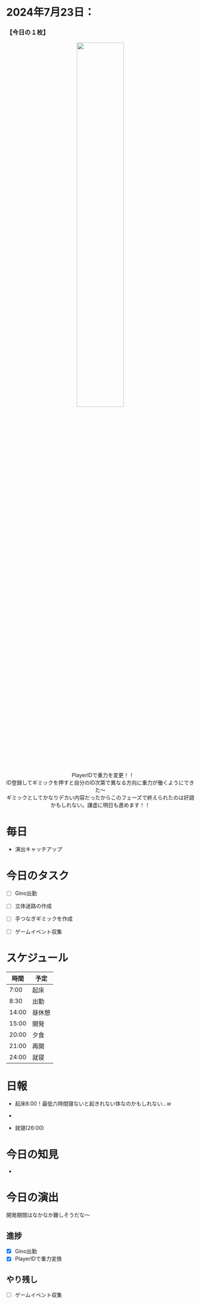# 2024年7月23日：
### 【今日の１枚】<br>
<p align="center">
  <img src="https://github.com/user-attachments/assets/851fe7cb-5547-4163-9fff-1fe2399b31fb" width = 50%><br>
 　PlayerIDで重力を変更！！<br>
   ID登録してギミックを押すと自分のID次第で異なる方向に重力が働くようにできた～<br>
  ギミックとしてかなりデカい内容だったからこのフェーズで終えられたのは好調かもしれない。謙虚に明日も進めます！！
</p>

# 毎日
- 演出キャッチアップ

# 今日のタスク
- [ ] Gino出勤
- [ ] 立体迷路の作成
- [ ] 手つなぎギミックを作成
- [ ] ゲームイベント収集


# スケジュール
| 時間 |  予定 |
|----|----|
|7:00|起床|
|8:30|出勤|
|14:00|昼休憩|
|15:00|開発|
|20:00|夕食|
|21:00|再開|
|24:00|就寝|


# 日報
- 起床8:00！最低六時間寝ないと起きれない体なのかもしれない…w

- 

- 就寝(26:00)

# 今日の知見
- 
# 今日の演出
開発期間はなかなか難しそうだな～
## 進捗
- [x] Gino出勤
- [x] PlayerIDで重力変換
## やり残し
- [ ] ゲームイベント収集
